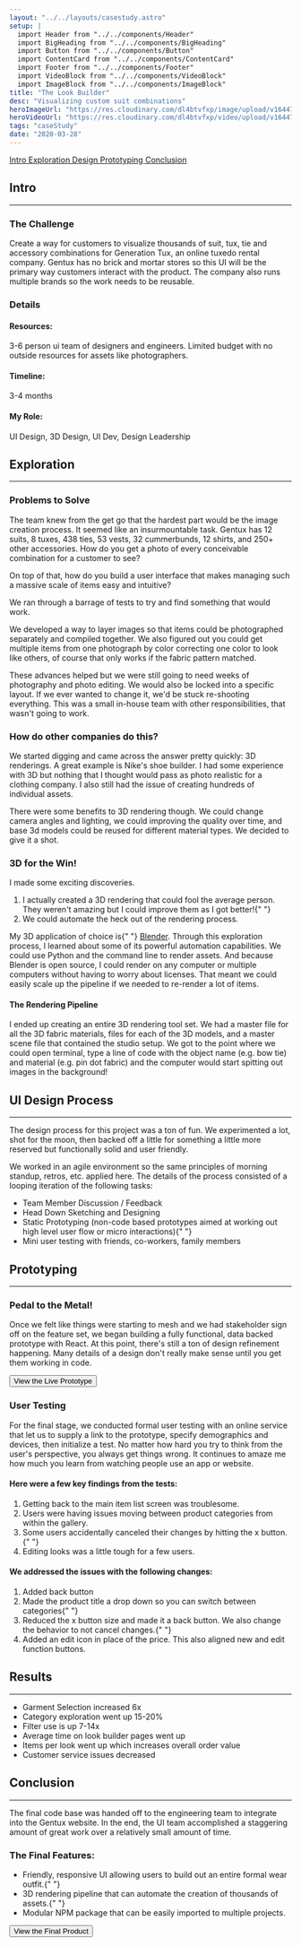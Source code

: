 ```yaml
---
layout: "../../layouts/casestudy.astro"
setup: |
  import Header from "../../components/Header"
  import BigHeading from "../../components/BigHeading"
  import Button from "../../components/Button"
  import ContentCard from "../../components/ContentCard"
  import Footer from "../../components/Footer"
  import VideoBlock from "../../components/VideoBlock"
  import ImageBlock from "../../components/ImageBlock"
title: "The Look Builder"
desc: "Visualizing custom suit combinations"
heroImageUrl: "https://res.cloudinary.com/dl4btvfxp/image/upload/v1644701684/look%20builder/lookbuilder-hero_zabett.jpg"
heroVideoUrl: "https://res.cloudinary.com/dl4btvfxp/video/upload/v1644700337/home/200504-093605_dev8kc.mp4"
tags: "caseStudy"
date: "2020-03-28"
---
```


<Fragment slot="nav">
  <a class="inline-block text-gray-500 hover:text-white" href="#intro">
    Intro
  </a>
  <a
    class="inline-block text-gray-500 hover:text-white"
    href="#exploration"
  >
    Exploration
  </a>
  <a
    class="inline-block text-gray-500 hover:text-white"
    href="#process"
  >
    Design
  </a>
  <a
    class="inline-block text-gray-500 hover:text-white"
    href="#prototyping"
  >
    Prototyping
  </a>
  <a
    class="inline-block text-gray-500 hover:text-white"
    href="#conclusion"
  >
    Conclusion
  </a>
</Fragment>

<ContentCard id="intro">
  <h2 class="mt-0">Intro</h2>
  <hr class="border-gray-300" />
  <h3>The Challenge</h3>
  <p>
    Create a way for customers to visualize thousands of suit, tux, tie
    and accessory combinations for Generation Tux, an online tuxedo rental
    company. Gentux has no brick and mortar stores so this UI will be the
    primary way customers interact with the product. The company also runs
    multiple brands so the work needs to be reusable.
  </p>
  <h3>Details</h3>
  <div
    class="flex flex-col gap-8 rounded-b-lg bg-gray-100 p-32 sm:grid sm:gap-16 sm:rounded-b-2xl"
    style={{ gridTemplateColumns: "auto auto" }}
  >
    <h4>Resources:</h4>
    <p>
      3-6 person ui team of designers and engineers. Limited budget with
      no outside resources for assets like photographers.
    </p>
    <h4>Timeline:</h4>
    <p>3-4 months</p>
    <h4>My Role:</h4>
    <p>UI Design, 3D Design, UI Dev, Design Leadership</p>
  </div>

</ContentCard>

<ContentCard id="exploration">
  <h2>Exploration</h2>
  <hr class="border-gray-300" />
  <h3>Problems to Solve</h3>
  <p>
    The team knew from the get go that the hardest part would be the image
    creation process. It seemed like an insurmountable task. Gentux has 12
    suits, 8 tuxes, 438 ties, 53 vests, 32 cummerbunds, 12 shirts, and
    250+ other accessories. How do you get a photo of every conceivable
    combination for a customer to see?
  </p>
  <p>
    On top of that, how do you build a user interface that makes managing
    such a massive scale of items easy and intuitive?
  </p>
  <p>
    We ran through a barrage of tests to try and find something that would
    work.
  </p>

</ContentCard>

<div>
  <div class="case-study-grid-images mx-auto w-full max-w-[1182px]">
    <ImageBlock
      src="https://res.cloudinary.com/dl4btvfxp/image/upload/v1644701684/look%20builder/layer-stack-illustration_pshrve.jpg"
      className="row-start-1 row-end-3 aspect-[383/511]"
    />
    <ImageBlock
      src="https://res.cloudinary.com/dl4btvfxp/image/upload/v1644701684/look%20builder/photo-setup-illustration_rcjblx.jpg"
      className="row-start-1 row-end-3 aspect-[383/511]"
    />
    <ImageBlock
      src="https://res.cloudinary.com/dl4btvfxp/image/upload/v1644701683/look%20builder/IMG_2004_jwjlmf.jpg"
      className="row-start-1 row-end-3 aspect-[383/511]"
    />
  </div>
  <div class="case-study-grid-images mx-auto w-full max-w-[1182px]">
    <ImageBlock
      src="https://res.cloudinary.com/dl4btvfxp/image/upload/v1644701683/look%20builder/IMG_1818_ol572f.jpg"
      className="col-start-1 aspect-[383/248]"
    />
    <ImageBlock
      src="https://res.cloudinary.com/dl4btvfxp/image/upload/v1644701685/look%20builder/ties_yrixuy.jpg"
      className="aspect-[383/248]"
    />
    <ImageBlock
      src="https://res.cloudinary.com/dl4btvfxp/image/upload/v1644701683/look%20builder/IMG_1746_rlcyj0.jpg"
      className="col-start-3 col-end-4 row-start-1 row-end-3 aspect-[383/511]"
    />
    <ImageBlock
      src="https://res.cloudinary.com/dl4btvfxp/image/upload/v1644701683/look%20builder/IMG_1838_aczw3w.jpg"
      className="col-start-2 col-end-3 row-start-1 row-end-3 aspect-[383/511]"
    />
  </div>

</div>

<ContentCard>
  <p>
    We developed a way to layer images so that items could be photographed
    separately and compiled together. We also figured out you could get
    multiple items from one photograph by color correcting one color to
    look like others, of course that only works if the fabric pattern
    matched.
  </p>
  <p>
    These advances helped but we were still going to need weeks of
    photography and photo editing. We would also be locked into a specific
    layout. If we ever wanted to change it, we'd be stuck re-shooting
    everything. This was a small in-house team with other
    responsibilities, that wasn't going to work.
  </p>
</ContentCard>

<ContentCard>
  <h3>How do other companies do this?</h3>
  <p>
    We started digging and came across the answer pretty quickly: 3D
    renderings. A great example is Nike's shoe builder. I had some
    experience with 3D but nothing that I thought would pass as photo
    realistic for a clothing company. I also still had the issue of
    creating hundreds of individual assets.
  </p>
  <p>
    There were some benefits to 3D rendering though. We could change
    camera angles and lighting, we could improving the quality over time,
    and base 3d models could be reused for different material types. We
    decided to give it a shot.
  </p>
</ContentCard>

<div class="case-study-grid-images mx-auto w-full max-w-[1182px]">
  <ImageBlock
    src="https://res.cloudinary.com/dl4btvfxp/image/upload/v1644701685/look%20builder/suit-wireframe_kdqfcb.jpg"
    className="row-start-1 row-end-3 aspect-[383/511]"
  />
  <ImageBlock
    src="https://res.cloudinary.com/dl4btvfxp/image/upload/v1644701683/look%20builder/3d-suit-clay_qj4vr7.jpg"
    className="row-start-1 row-end-3 aspect-[383/511]"
  />
  <VideoBlock
    src="https://res.cloudinary.com/dl4btvfxp/video/upload/v1644701695/look%20builder/suit-turntable_r2rbor.mp4#t=0.1"
    className="row-start-1 row-end-3 aspect-[383/511]"
  />
</div>

<ContentCard>
  <h3>3D for the Win!</h3>
  <p>I made some exciting discoveries.</p>
  <ol>
    <li>
      I actually created a 3D rendering that could fool the average
      person. They weren't amazing but I could improve them as I got
      better!{" "}
    </li>
    <li>We could automate the heck out of the rendering process. </li>
  </ol>
  <p>
    My 3D application of choice is{" "}
    <a href="https://www.blender.org/">Blender</a>. Through this
    exploration process, I learned about some of its powerful automation
    capabilities. We could use Python and the command line to render
    assets. And because Blender is open source, I could render on any
    computer or multiple computers without having to worry about licenses.
    That meant we could easily scale up the pipeline if we needed to
    re-render a lot of items.
  </p>
</ContentCard>

<div class="case-study-grid-images mx-auto w-full max-w-[1182px]">
  <ImageBlock
    src="https://res.cloudinary.com/dl4btvfxp/image/upload/v1644701683/look%20builder/200329-144241_ms7mex.jpg"
    className="col-start-1 col-end-3 row-start-1 row-end-3 aspect-[782/507]"
  />
  <ImageBlock
    src="https://res.cloudinary.com/dl4btvfxp/image/upload/v1644701683/look%20builder/200329-144245_qzlxvm.jpg"
    className="row-start-1 row-end-3 aspect-[383/507]"
  />
</div>

<ContentCard>
  <h4> The Rendering Pipeline</h4>
  <p>
    I ended up creating an entire 3D rendering tool set. We had a master
    file for all the 3D fabric materials, files for each of the 3D models,
    and a master scene file that contained the studio setup. We got to the
    point where we could open terminal, type a line of code with the
    object name (e.g. bow tie) and material (e.g. pin dot fabric) and the
    computer would start spitting out images in the background!
  </p>
</ContentCard>

<ContentCard id="process">
  <h2>UI Design Process</h2>
  <hr class="border-gray-300" />
  <p>
    The design process for this project was a ton of fun. We experimented
    a lot, shot for the moon, then backed off a little for something a
    little more reserved but functionally solid and user friendly.
  </p>
  <p>
    We worked in an agile environment so the same principles of morning
    standup, retros, etc. applied here. The details of the process
    consisted of a looping iteration of the following tasks:
  </p>
  <ul>
    <li>Team Member Discussion / Feedback </li>
    <li>Head Down Sketching and Designing </li>
    <li>
      Static Prototyping (non-code based prototypes aimed at working out
      high level user flow or micro interactions){" "}
    </li>
    <li>Mini user testing with friends, co-workers, family members</li>
  </ul>
</ContentCard>

<div>
  <div class={`case-study-grid-images mx-auto w-full max-w-[1182px]`}>
    <ImageBlock
      src="https://res.cloudinary.com/dl4btvfxp/image/upload/v1644701684/look%20builder/look-builder-sketch-1_o4tntx.jpg"
      className="col-start-1 col-end-4 row-start-1 row-end-3 aspect-[1182/414]"
    />
  </div>
  <div class="case-study-grid-images mx-auto w-full max-w-[1182px]">
    <ImageBlock
      src="https://res.cloudinary.com/dl4btvfxp/image/upload/v1644701683/look%20builder/look-builder-sketch-2_rwaigd.jpg"
      className="row-start-1 row-end-3 aspect-[383/590]"
    />
    <ImageBlock
      src="https://res.cloudinary.com/dl4btvfxp/image/upload/v1644701683/look%20builder/look-builder-sketch-3_z75pi8.jpg"
      className="row-start-1 row-end-3"
    />
    <ImageBlock
      src="https://res.cloudinary.com/dl4btvfxp/image/upload/v1644701683/look%20builder/look-builder-sketch-4_bzaqsm.jpg"
    />
    <ImageBlock
      src="https://res.cloudinary.com/dl4btvfxp/image/upload/v1644701683/look%20builder/look-builder-sketch-5_wts0ms.jpg"
    />
  </div>
  <div class="case-study-grid-images mx-auto w-full max-w-[1182px]">
    <ImageBlock
      src="https://res.cloudinary.com/dl4btvfxp/image/upload/v1644701685/look%20builder/ui-iterations-1_dv6eam.jpg"
      className="row-span-2 aspect-[383/287]"
    />
    <ImageBlock
      src="https://res.cloudinary.com/dl4btvfxp/image/upload/v1644701685/look%20builder/ui-iterations-2_rpfdfv.jpg"
      className="row-span-2"
    />
    <ImageBlock
      src="https://res.cloudinary.com/dl4btvfxp/image/upload/v1644701685/look%20builder/ui-iterations-3_iyhioy.jpg"
      className="row-span-2"
    />
  </div>
  <div class="case-study-grid-images mx-auto w-full max-w-[1182px]">
    <ImageBlock
      src="https://res.cloudinary.com/dl4btvfxp/image/upload/v1644701686/look%20builder/ui-iterations-4_sn4zty.jpg"
      className="row-span-2 aspect-[383/287]"
    />
    <ImageBlock
      src="https://res.cloudinary.com/dl4btvfxp/image/upload/v1644701686/look%20builder/ui-iterations-5_jqbwie.jpg"
      className="row-span-2"
    />
    <ImageBlock
      src="https://res.cloudinary.com/dl4btvfxp/image/upload/v1644701686/look%20builder/ui-iterations-6_k2dd9v.jpg"
      className="row-span-2"
    />
  </div>

</div>

<div class={`mx-auto w-full max-w-[1182px] `}>
  <VideoBlock
    className="aspect-4/3"
    src="https://res.cloudinary.com/dl4btvfxp/video/upload/v1644701690/look%20builder/lookbuilder-hero_cos46b.mp4#t=0.1"
  />
</div>

<ContentCard id="prototyping">
  <h2>Prototyping</h2>
  <hr class="border-gray-300" />
  <h3>Pedal to the Metal!</h3>
  <p>
    Once we felt like things were starting to mesh and we had stakeholder
    sign off on the feature set, we began building a fully functional,
    data backed prototype with React. At this point, there's still a ton
    of design refinement happening. Many details of a design don't really
    make sense until you get them working in code.
  </p>

</ContentCard>

<div class={`mx-auto w-full max-w-[400px] `}>
  <VideoBlock
    className="aspect-[400/690]"
    src="https://res.cloudinary.com/dl4btvfxp/video/upload/v1644701692/look%20builder/200402-194656_voamab.mp4#t=0.1"
  />
</div>

<div class={`mx-auto w-full max-w-[1182px] `}>
  <VideoBlock
    src="https://res.cloudinary.com/dl4btvfxp/video/upload/v1644701705/look%20builder/200330-073437_com_qs5bfd.mp4#t=0.1"
    className="aspect-[1182/849] w-[1200px] max-w-full"
  />
</div>

<div class="mx-auto w-full max-w-3xl">
  <Button big target="_blank" href="https://proto-moria.netlify.com/">
    View the Live Prototype
  </Button>
</div>

<ContentCard>
  <h3>User Testing</h3>
  <p>
    For the final stage, we conducted formal user testing with an online
    service that let us to supply a link to the prototype, specify
    demographics and devices, then initialize a test. No matter how hard
    you try to think from the user's perspective, you always get things
    wrong. It continues to amaze me how much you learn from watching
    people use an app or website.
  </p>
  <h4> Here were a few key findings from the tests:</h4>
  <ol>
    <li>Getting back to the main item list screen was troublesome. </li>
    <li>
      Users were having issues moving between product categories from
      within the gallery.
    </li>
    <li>
      Some users accidentally canceled their changes by hitting the x
      button.{" "}
    </li>
    <li>Editing looks was a little tough for a few users.</li>
  </ol>
</ContentCard>

<div class={`mx-auto w-full max-w-[1182px]  `}>
  <ImageBlock
    className="aspect-[1182/779]"
    src="https://res.cloudinary.com/dl4btvfxp/image/upload/v1644701683/look%20builder/200330-172519_wfao1t.jpg"
  />
</div>

<ContentCard>
  <h4> We addressed the issues with the following changes:</h4>
  <ol>
    <li>Added back button </li>
    <li>
      Made the product title a drop down so you can switch between
      categories{" "}
    </li>
    <li>
      Reduced the x button size and made it a back button. We also change
      the behavior to not cancel changes.{" "}
    </li>
    <li>
      Added an edit icon in place of the price. This also aligned new and
      edit function buttons.
    </li>
  </ol>
</ContentCard>

<ContentCard>
  <h2>Results</h2>
  <hr class="border-gray-300" />
  <ul>
    <li>Garment Selection increased 6x</li>
    <li>Category exploration went up 15-20%</li>
    <li>Filter use is up 7-14x</li>
    <li>Average time on look builder pages went up</li>
    <li>Items per look went up which increases overall order value</li>
    <li>Customer service issues decreased</li>
  </ul>
</ContentCard>

<ContentCard id="conclusion">
  <h2>Conclusion</h2>
  <hr class="border-gray-300" />
  <p>
    The final code base was handed off to the engineering team to
    integrate into the Gentux website. In the end, the UI team
    accomplished a staggering amount of great work over a relatively small
    amount of time.
  </p>
  <h3>The Final Features:</h3>
  <ul>
    <li>
      Friendly, responsive UI allowing users to build out an entire formal
      wear outfit.{" "}
    </li>
    <li>
      3D rendering pipeline that can automate the creation of thousands of
      assets.{" "}
    </li>
    <li>
      Modular NPM package that can be easily imported to multiple
      projects.
    </li>
  </ul>

</ContentCard>

<div class="mx-auto w-full max-w-3xl">
  <Button
    big
    target="_blank"
    href="https://www.generationtux.com/app/customize?bundle_ids=112&sidecar=list&product_skus=330914WHT%2C911246PLM%2C430464BLW%2C610158WHT%2C030088SLV%2CB10903BWN%2CA10186BRA%2C881007BLB"
  >
    View the Final Product
  </Button>
</div>
